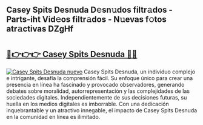 ## Casey Spits Desnuda D𝚎sn𝚞dos filtr𝚊dos - Parts-iht Vid𝚎os filtr𝚊dos - N𝚞evas f𝚘tos atr𝚊ctivas DZgHf

# <h2><a href="http://mbavubn.tromn.icu/?c=Casey+Spits+Desnuda">🔗👉👉👉 Casey Spits Desnuda 🔗🔗</a></h2>

[![Casey Spits Desnuda nuevo](https://i.imgur.com/pEAQMta.gif)](http://mbavubn.tromn.icu/?c=Casey+Spits+Desnuda)
Casey Spits Desnuda, un individuo complejo e intrigante, desafía la comprensión fácil. Su enfoque único para crear una presencia en línea ha fascinado y provocado observadores, generando debates sobre moralidad, autorrepresentación y las complejidades de las sociedades digitales. Independientemente de sus decisiones futuras, su huella en los medios digitales es imborrable. Con una dedicación inquebrantable y un atractivo innegable, el impacto de Casey Spits Desnuda en la comunidad en línea es ilimitado.
